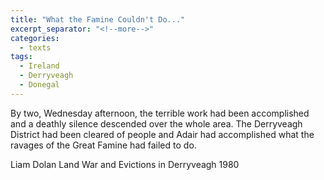 ```yaml
---
title: "What the Famine Couldn't Do..."
excerpt_separator: "<!--more-->"
categories:
  - texts
tags:
  - Ireland
  - Derryveagh
  - Donegal
---
```

By two, Wednesday afternoon, the terrible work had been accomplished and a deathly silence descended over the whole area. The Derryveagh District had been cleared of people and Adair had accomplished what the ravages of the Great Famine had failed to do.
<!--more-->
Liam Dolan
Land War and Evictions in Derryveagh
1980
